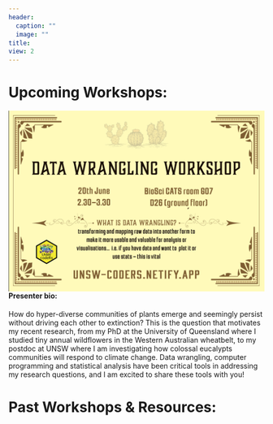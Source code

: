 ```yaml
---
header:
  caption: ""
  image: ""
title: 
view: 2
---
```


# Upcoming Workshops:

<!-- <img src="geospatial_flyer_2.png" width=1450 style = "margin-left: 0px; margin-right: 0px; float:right;"> --> 

<img src="data_wrangling_v_cowboy-01.png" width=1450 style = "margin-left: 0px; margin-right: 0px; float:right;">

#### Presenter bio:

How do hyper-diverse communities of plants emerge and seemingly persist without driving each other to extinction? This is the question that motivates my recent research, from my PhD at the University of Queensland where I studied tiny annual wildflowers in the Western Australian wheatbelt, to my postdoc at UNSW where I am investigating how colossal eucalypts communities will respond to climate change. Data wrangling, computer programming and statistical analysis have been critical tools in addressing my research questions, and I am excited to share these tools with you!

# Past Workshops & Resources:
